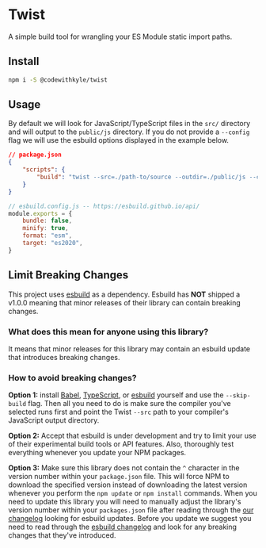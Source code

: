 # Twist

A simple build tool for wrangling your ES Module static import paths.

## Install

```bash
npm i -S @codewithkyle/twist
```

## Usage

By default we will look for JavaScript/TypeScript files in the `src/` directory and will output to the `public/js` directory. If you do not provide a `--config` flag we will use the esbuild options displayed in the example below.

```json
// package.json
{
    "scripts": {
        "build": "twist --src=./path-to/source --outdir=./public/js --config=./esbuild.config.js"
    }
}
```

```javascript
// esbuild.config.js -- https://esbuild.github.io/api/
module.exports = {
    bundle: false,
    minify: true,
    format: "esm",
    target: "es2020",
}
```

## Limit Breaking Changes

This project uses [esbuild](https://github.com/evanw/esbuild) as a dependency. Esbuild has **NOT** shipped a v1.0.0 meaning that minor releases of their library can contain breaking changes.

### What does this mean for anyone using this library?

It means that minor releases for this library may contain an esbuild update that introduces breaking changes.

### How to avoid breaking changes?

**Option 1:** install [Babel](https://babeljs.io/), [TypeScript](https://www.typescriptlang.org/), or [esbuild](https://esbuild.github.io/) yourself and use the `--skip-build` flag. Then all you need to do is make sure the compiler you've selected runs first and point the Twist `--src` path to your compiler's JavaScript output directory.

**Option 2:** Accept that esbuild is under development and try to limit your use of their experimental build tools or API features. Also, thoroughly test everything whenever you update your NPM packages.

**Option 3:** Make sure this library does not contain the `^` character in the version number within your `package.json` file. This will force NPM to download the specified version instead of downloading the latest version whenever you perform the `npm update` or `npm install` commands. When you need to update this library you will need to manually adjust the library's version number within your `packages.json` file after reading through the [our changelog](https://github.com/codewithkyle/twist/blob/master/CHANGELOG.md) looking for esbuild updates. Before you update we suggest you need to read through the [esbuild changelog](https://github.com/evanw/esbuild/blob/master/CHANGELOG.md) and look for any breaking changes that they've introduced.
